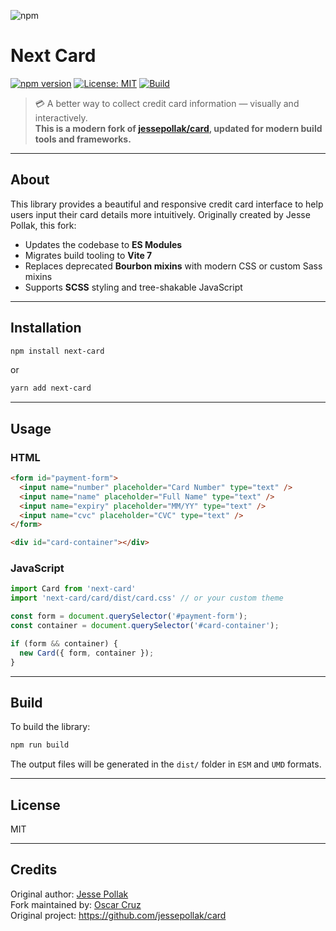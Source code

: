 ![npm](https://img.shields.io/npm/v/next-card)

# Next Card

[![npm version](https://img.shields.io/npm/v/next-card.svg)](https://www.npmjs.com/package/next-card)
[![License: MIT](https://img.shields.io/badge/license-MIT-blue.svg)](LICENSE)
[![Build](https://img.shields.io/badge/build-passing-brightgreen.svg)]()

> 💳 A better way to collect credit card information — visually and interactively.  
> **This is a modern fork of [jessepollak/card](https://github.com/jessepollak/card), updated for modern build tools and frameworks.**

---

## About

This library provides a beautiful and responsive credit card interface to help users input their card details more intuitively. Originally created by Jesse Pollak, this fork:

- Updates the codebase to **ES Modules**
- Migrates build tooling to **Vite 7**
- Replaces deprecated **Bourbon mixins** with modern CSS or custom Sass mixins
- Supports **SCSS** styling and tree-shakable JavaScript

---

## Installation

```bash
npm install next-card
```

or

```bash
yarn add next-card
```

---

## Usage

### HTML

```html
<form id="payment-form">
  <input name="number" placeholder="Card Number" type="text" />
  <input name="name" placeholder="Full Name" type="text" />
  <input name="expiry" placeholder="MM/YY" type="text" />
  <input name="cvc" placeholder="CVC" type="text" />
</form>

<div id="card-container"></div>
```

### JavaScript

```js
import Card from 'next-card'
import 'next-card/card/dist/card.css' // or your custom theme

const form = document.querySelector('#payment-form');
const container = document.querySelector('#card-container');

if (form && container) {
  new Card({ form, container });
}
```

---

## Build

To build the library:

```bash
npm run build
```

The output files will be generated in the `dist/` folder in `ESM` and `UMD` formats.

---

## License

MIT

---

## Credits

Original author: [Jesse Pollak](https://github.com/jessepollak)  
Fork maintained by: [Oscar Cruz](https://github.com/ocruzsec)  
Original project: https://github.com/jessepollak/card